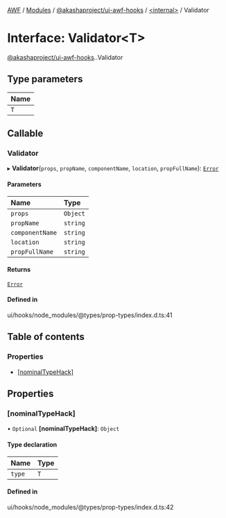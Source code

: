 [AWF](../README.md) / [Modules](../modules.md) / [@akashaproject/ui-awf-hooks](../modules/akashaproject_ui_awf_hooks.md) / [<internal\>](../modules/akashaproject_ui_awf_hooks._internal_.md) / Validator

# Interface: Validator<T\>

[@akashaproject/ui-awf-hooks](../modules/akashaproject_ui_awf_hooks.md).[<internal>](../modules/akashaproject_ui_awf_hooks._internal_.md).Validator

## Type parameters

| Name |
| :------ |
| `T` |

## Callable

### Validator

▸ **Validator**(`props`, `propName`, `componentName`, `location`, `propFullName`): [`Error`](../modules/akashaproject_ui_awf_hooks._internal_.md#error)

#### Parameters

| Name | Type |
| :------ | :------ |
| `props` | `Object` |
| `propName` | `string` |
| `componentName` | `string` |
| `location` | `string` |
| `propFullName` | `string` |

#### Returns

[`Error`](../modules/akashaproject_ui_awf_hooks._internal_.md#error)

#### Defined in

ui/hooks/node_modules/@types/prop-types/index.d.ts:41

## Table of contents

### Properties

- [[nominalTypeHack]](akashaproject_ui_awf_hooks._internal_.Validator.md#[nominaltypehack])

## Properties

### [nominalTypeHack]

• `Optional` **[nominalTypeHack]**: `Object`

#### Type declaration

| Name | Type |
| :------ | :------ |
| `type` | `T` |

#### Defined in

ui/hooks/node_modules/@types/prop-types/index.d.ts:42

